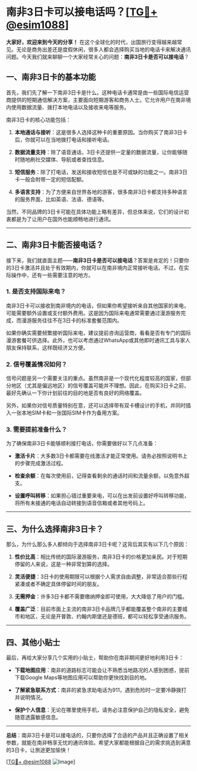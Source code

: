 # 南非3日卡可以接电话吗？[[TG💪+ @esim1088](https://t.me/s/esim1088)]

**大家好，欢迎来到今天的分享！** 在这个全球化的时代，出国旅行变得越来越常见。无论是商务出差还是度假休闲，很多人都会选择购买当地的电话卡来解决通讯问题。今天我们就来聊聊一个大家经常关心的问题：**南非3日卡是否可以接电话**？

## 一、南非3日卡的基本功能

首先，我们先了解一下南非3日卡是什么。这种电话卡通常是由一些国际电信运营商提供的短期通信解决方案，主要面向短期游客和商务人士。它允许用户在南非境内使用数据流量、拨打本地电话以及接收来电等服务。

南非3日卡的核心功能包括：

1. **本地通话与接听**：这是很多人选择这种卡的重要原因。当你购买了南非3日卡后，你就可以在当地拨打电话和接听电话。
   
2. **数据流量支持**：除了语音通话，3日卡还提供一定量的数据流量，让你能够随时随地刷社交媒体、导航或者查找信息。

3. **短信服务**：除了打电话，发送和接收短信也是不可或缺的功能之一。南非3日卡一般会附带一定的短信配额。

4. **多语言支持**：为了方便来自世界各地的游客，很多南非3日卡都支持多种语言的服务界面，比如英语、法语、德语等。

当然，不同品牌的3日卡可能在具体功能上略有差异，但总体来说，它们的设计初衷都是为了让用户在国外也能顺畅地进行通讯。

---

## 二、南非3日卡能否接电话？

接下来，我们就直面主题——**南非3日卡是否可以接电话**？答案是肯定的！只要你的3日卡激活并且处于有效期内，你就可以在南非境内正常接听电话。不过，在实际操作中，还有一些需要注意的地方。

### 1. 是否支持国际来电？

南非3日卡可以接收到南非境内的电话，但如果你希望接听来自其他国家的来电，可能需要额外设置或支付额外费用。这是因为国际来电通常需要通过漫游服务完成，而漫游服务往往不在3日卡的标准套餐范围内。

如果你确实需要频繁接听国际来电，建议提前咨询运营商，看看是否有专门的国际漫游套餐可供选择。此外，也可以考虑通过WhatsApp或其他即时通讯工具与家人朋友保持联系，这样既经济又方便。

### 2. 信号覆盖情况如何？

信号问题是另一个需要关注的重点。虽然南非是一个现代化程度较高的国家，但部分地区（尤其是偏远地区）的信号覆盖可能并不理想。因此，在购买3日卡之前，最好先确认一下你计划前往的目的地是否有良好的网络覆盖。

另外，如果你对信号质量特别在意，还可以选择带有双卡槽设计的手机，并同时插入一张本地SIM卡和一张国际SIM卡作为备用方案。

### 3. 需要提前准备什么？

为了确保南非3日卡能够顺利接打电话，你需要做好以下几点准备：

- **激活卡片**：大多数3日卡都需要在线激活才能正常使用。请务必按照说明书上的步骤完成激活过程。
  
- **检查余额**：在每次使用前，记得查看剩余的通话时间和流量余额，以免意外超支。

- **设置呼叫转移**：如果担心错过重要来电，可以在出发前设置好呼叫转移功能，将所有未接通的电话自动转接到语音信箱或者其他号码上。

---

## 三、为什么选择南非3日卡？

那么，为什么那么多人都倾向于选择南非3日卡呢？这背后其实有以下几个原因：

1. **性价比高**：相比传统的国际漫游服务，南非3日卡的价格更加亲民。对于短期停留的人来说，这是一种非常划算的选择。

2. **灵活便捷**：3日卡的使用期限可以根据个人需求自由调整，非常适合那些行程紧凑或者不确定具体停留时间的朋友。

3. **无需押金**：许多3日卡都不需要缴纳押金即可使用，大大降低了用户的门槛。

4. **覆盖广泛**：目前市面上主流的南非3日卡品牌几乎都能覆盖整个南非的主要城市和地区，无论是开普敦、约翰内斯堡还是德班，都可以轻松享受通讯服务。

---

## 四、其他小贴士

最后，再给大家分享几个实用的小贴士，帮助你在南非期间更好地利用3日卡：

- **下载地图应用**：南非的道路标志可能会让不熟悉当地路况的人感到困惑，提前下载Google Maps等地图应用可以帮助你更快找到目的地。

- **了解紧急联系方式**：南非的紧急求助电话为911，遇到危险时一定要冷静拨打并说明情况。

- **保护个人信息**：无论在哪里使用手机，请务必注意保护自己的隐私安全，避免随意透露敏感信息。

---

**总结**：南非3日卡是可以接电话的，只要你选择了合适的产品并且正确设置了相关参数，就能在南非畅享无忧的通讯体验。希望大家都能根据自己的需求挑选到满意的3日卡，让旅途更加愉快！

[[TG💪+ @esim1088](https://t.me/s/esim1088) ![Image](https://i.postimg.cc/4NQfJmqS/Snipaste-2025-05-13-00-14-12.png)]